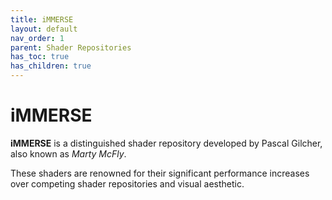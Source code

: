 ```yaml
---
title: iMMERSE
layout: default
nav_order: 1
parent: Shader Repositories
has_toc: true
has_children: true
---
```


# iMMERSE

**iMMERSE** is a distinguished shader repository developed by Pascal Gilcher, also known as _Marty McFly_. 

These shaders are renowned for their significant performance increases over competing shader repositories and visual aesthetic.